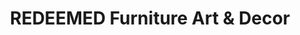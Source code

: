 ---
title: "REDEEMED Furniture Art & Decor"
url: /manistee/redeemed-furniture-art-and-decor/
shop: furniture
---